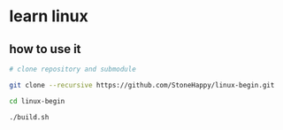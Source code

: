 # learn linux 


## how to use it
```bash
# clone repository and submodule

git clone --recursive https://github.com/StoneHappy/linux-begin.git 

cd linux-begin

./build.sh

```

